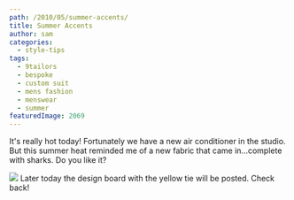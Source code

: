 ```yaml
---
path: /2010/05/summer-accents/
title: Summer Accents
author: sam
categories: 
  - style-tips
tags: 
  - 9tailors
  - bespoke
  - custom suit
  - mens fashion
  - menswear
  - summer
featuredImage: 2069
---
```

It's really hot today! Fortunately we have a new air conditioner in the studio. But this summer heat reminded me of a new fabric that came in...complete with sharks. Do you like it?

[![](http://4.bp.blogspot.com/_20LDsLnO2rk/S_1STap3IGI/AAAAAAAAAEk/nADMJfWIvvM/s320/DSC06057.JPG)](http://4.bp.blogspot.com/_20LDsLnO2rk/S_1STap3IGI/AAAAAAAAAEk/nADMJfWIvvM/s1600/DSC06057.JPG) Later today the design board with the yellow tie will be posted. Check back!